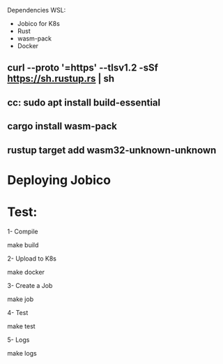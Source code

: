 Dependencies WSL:

- Jobico for K8s
- Rust
- wasm-pack
- Docker

## curl --proto '=https' --tlsv1.2 -sSf https://sh.rustup.rs | sh
## cc: sudo apt install build-essential
## cargo install wasm-pack
## rustup target add wasm32-unknown-unknown

# Deploying Jobico

# Test:

1- Compile

make build

2- Upload to K8s

make docker

3- Create a Job 

make job

4- Test

make test

5- Logs

make logs
